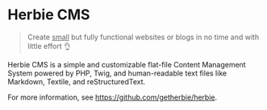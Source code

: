 # Herbie CMS

> Create <u>small</u> but fully functional websites or blogs in no time and with little effort 👌

Herbie CMS is a simple and customizable flat-file Content Management System powered by PHP, Twig, and human-readable text files like Markdown, Textile, and reStructuredText.

For more information, see <https://github.com/getherbie/herbie>.

<!--

**Here are some ideas to get you started:**

🙋‍♀️ A short introduction - what is your organization all about?
🌈 Contribution guidelines - how can the community get involved?
👩‍💻 Useful resources - where can the community find your docs? Is there anything else the community should know?
🍿 Fun facts - what does your team eat for breakfast?
🧙 Remember, you can do mighty things with the power of [Markdown](https://docs.github.com/github/writing-on-github/getting-started-with-writing-and-formatting-on-github/basic-writing-and-formatting-syntax)
-->

